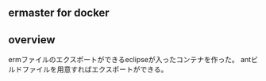ermaster for docker
----

## overview

ermファイルのエクスポートができるeclipseが入ったコンテナを作った。
antビルドファイルを用意すればエクスポートができる。

